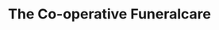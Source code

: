 ---
title: "The Co-operative Funeralcare"
url: /edinburgh/the-co-operative-funeralcare-parkhead-gardens/
shop: funeral directors
---